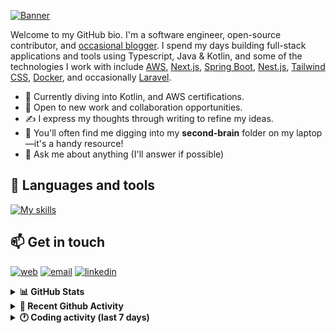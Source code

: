 [![Banner](https://raw.githubusercontent.com/wilfriedago/wilfriedago/main/assets/1.png)][website]

Welcome to my GitHub bio. I'm a software engineer, open-source contributor, and [occasional blogger][blog]. I spend my days building full-stack applications and tools using Typescript, Java & Kotlin, and some of the technologies I work with include [AWS](https://aws.amazon.com/fr/), [Next.js](https://nextjs.org/), [Spring Boot](https://spring.io/projects/spring-boot), [Nest.js](https://nestjs.com/), [Tailwind CSS](https://github.com/tailwindlabs/tailwindcss), [Docker](https://www.docker.com/), and occasionally [Laravel](https://laravel.com/).

- 🔭 Currently diving into Kotlin, and AWS certifications.
- 👯 Open to new work and collaboration opportunities.
- ✍️ I express my thoughts through writing to refine my ideas.
- 🧠 You'll often find me digging into my **second-brain** folder on my laptop—it's a handy resource!
- 💬 Ask me about anything (I'll answer if possible)

## 🎨 Languages and tools

[![My skills](https://skillicons.dev/icons?i=typescript,js,nodejs,nest,java,kotlin,spring,python,fastapi,django,aws,docker,vscode,idea,tailwind&perline=15)](https://wilfriedago.dev/about#skills)

## 📫 Get in touch
[![web](https://img.shields.io/badge/WEBSITE-12100E?logo=google-earth&color=282A36)][website]
[![email](https://img.shields.io/badge/MAIL-12100E?logo=mailgun&color=282A36)][mail]
[![linkedin](https://img.shields.io/badge/LINKEDIN-12100E?logo=linkedin&color=282A36)][linkedin]


<details>
  <summary><b>📊 GitHub Stats</b></summary>
	<br/>
	<p align="left">
		<img width="49.5%" src="https://github-readme-stats.vercel.app/api?username=wilfriedago&show_icons=true&count_private=true&title_color=10b981&icon_color=10b981&theme=react&hide_border=true&rank_icon=github" />
		<img width="49.5%" src="https://streak-stats.demolab.com/?user=wilfriedago&hide_border=true&theme=react&ring=10b981&fire=fff&currStreakNum=fff&sideLabels=10b981&currStreakLabel=10b981&sideNums=fff" />
	</p>
</details>

<details>
  <summary><b>📅 Recent Github Activity</b></summary>
	<br>

<!--RECENT_ACTIVITY:last_update-->
Last Updated: Sunday, January 19th, 2025, 4:16:07 AM
<!--RECENT_ACTIVITY:last_update_end-->

<!--RECENT_ACTIVITY:start-->
1. ✔️ Closed issue [#1736](https://github.com/pentaho/pentaho-reporting/issues/1736) in [pentaho/pentaho-reporting](https://github.com/pentaho/pentaho-reporting)<br>
2. 💬 Commented on [#1625](https://github.com/pentaho/pentaho-reporting/issues/1625#issuecomment-2597895151) in [pentaho/pentaho-reporting](https://github.com/pentaho/pentaho-reporting)<br>
3. ⭐ Starred [suites-dev/suites](https://github.com/suites-dev/suites)<br>
4. ❗️ Opened issue [#1736](https://github.com/pentaho/pentaho-reporting/issues/1736) in [pentaho/pentaho-reporting](https://github.com/pentaho/pentaho-reporting)<br>
5. 💬 Commented on [#1356](https://github.com/pentaho/pentaho-reporting/issues/1356#issuecomment-2593321639) in [pentaho/pentaho-reporting](https://github.com/pentaho/pentaho-reporting)<br>
<!--RECENT_ACTIVITY:end-->
</details>

<details>
  <summary><b>🕐 Coding activity (last 7 days)</b></summary>
	<br>

<!--START_SECTION:waka-->

```python
Total Time: 33 hrs 14 mins

Java              15 hrs 12 mins  ███████████▒░░░░░░░░░░░░░   45.32 %
Groovy            3 hrs 43 mins   ██▓░░░░░░░░░░░░░░░░░░░░░░   11.12 %
TypeScript        3 hrs 16 mins   ██▒░░░░░░░░░░░░░░░░░░░░░░   09.74 %
Gradle            2 hrs 2 mins    █▓░░░░░░░░░░░░░░░░░░░░░░░   06.08 %
XML               56 mins         ▓░░░░░░░░░░░░░░░░░░░░░░░░   02.82 %
Text              31 mins         ▒░░░░░░░░░░░░░░░░░░░░░░░░   01.54 %
.env file         26 mins         ▒░░░░░░░░░░░░░░░░░░░░░░░░   01.32 %
```

<!--END_SECTION:waka-->
</details>

[website]: https://wilfriedago.dev
[linkedin]: https://linkedin.com/in/wilfriedago
[blog]: https://wilfriedago.dev/blog
[mail]: mailto:me@wilfriedago.dev
